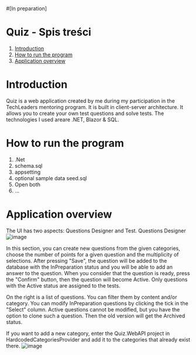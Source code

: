 #[In preparation]
# Quiz - Spis treści
1. [Introduction](#introduction)
2. [How to run the program](#how-to-run-the-program)
3. [Application overview](#application-overview)

# Introduction
Quiz is a web application created by me during my participation in the TechLeaders mentoring program. It is built in client-server architecture. It allows you to create your own test questions and solve tests. The technologies I used areare .NET, Blazor & SQL.

# How to run the program
1. .Net
2. schema.sql 
3. appsetting
4. optional sample data seed.sql
5. Open both 
6. ...

# Application overview

The UI has two aspects: Questions Designer and Test.
Questions Designer
![image](https://github.com/JustynaPowala/Quiz/assets/124584877/2aaa771f-8366-4f24-8286-cf7bb7682b1b)

In this section, you can create new questions from the given categories, choose the number of points for a given question and the multiplicity of selections. After pressing "Save", the question will be added to the database with the InPreparation status and you will be able to add an answer to the question. When you consider that the question is ready, press the "Confirm" button, then the question will become Active. Only questions with the Active status are assigned to the tests.

On the right is a list of questions. You can filter them by content and/or category. You can modify InPreparation questions by clicking the tick in the "Select" column. Active questions cannot be modified, but you have the option to clone such a question. Then the old version will get the Archived status.

If you want to add a new category, enter the Quiz.WebAPI project in HardcodedCategoriesProvider and add it to the categories that already exist there.
![image](https://github.com/JustynaPowala/Quiz/assets/124584877/2e4a42de-c617-49d0-9786-f8e936b099f9)


